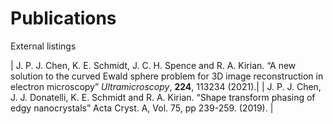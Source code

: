 # Publications

External listings


|   J. P. J. Chen, K. E. Schmidt, J. C. H. Spence and R. A. Kirian. “A new solution to the curved Ewald sphere problem for 3D image reconstruction in electron microscopy” _Ultramicroscopy_, **224**, 113234 (2021).| 
| J. P. J. Chen, J. J. Donatelli, K. E. Schmidt and R. A. Kirian. “Shape transform phasing of edgy nanocrystals” Acta Cryst. A, Vol. 75, pp 239-259. (2019). |

